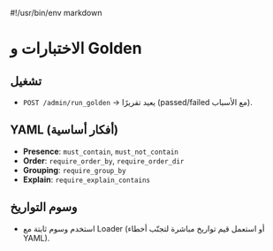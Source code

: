 #!/usr/bin/env markdown
# الاختبارات و Golden

## تشغيل
- `POST /admin/run_golden` → يعيد تقريرًا (passed/failed مع الأسباب).

## YAML (أفكار أساسية)
- **Presence**: `must_contain`, `must_not_contain`
- **Order**: `require_order_by`, `require_order_dir`
- **Grouping**: `require_group_by`
- **Explain**: `require_explain_contains`

## وسوم التواريخ
- استخدم وسوم ثابتة مع Loader (أو استعمل قيم تواريخ مباشرة لتجنّب أخطاء YAML).
